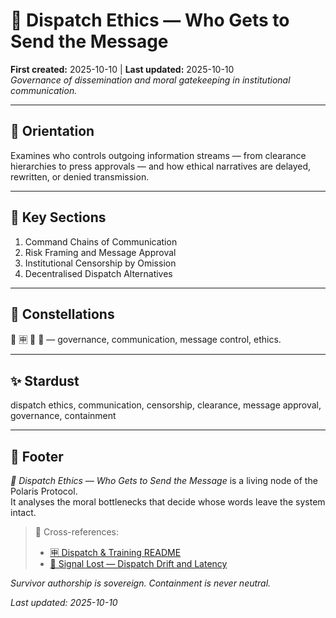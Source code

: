 # 🧭 Dispatch Ethics — Who Gets to Send the Message  
**First created:** 2025-10-10 | **Last updated:** 2025-10-10  
*Governance of dissemination and moral gatekeeping in institutional communication.*

---

## 🧭 Orientation  
Examines who controls outgoing information streams — from clearance hierarchies to press approvals — and how ethical narratives are delayed, rewritten, or denied transmission.

---

## 📑 Key Sections  
1. Command Chains of Communication  
2. Risk Framing and Message Approval  
3. Institutional Censorship by Omission  
4. Decentralised Dispatch Alternatives  

---

## 🌌 Constellations  
🧭 🈸 🧿 📡 — governance, communication, message control, ethics.

---

## ✨ Stardust  
dispatch ethics, communication, censorship, clearance, message approval, governance, containment

---

## 🏮 Footer  
*🧭 Dispatch Ethics — Who Gets to Send the Message* is a living node of the Polaris Protocol.  
It analyses the moral bottlenecks that decide whose words leave the system intact.

> 📡 Cross-references:  
> - [🈸 Dispatch & Training README](./README.md)  
> - [📡 Signal Lost — Dispatch Drift and Latency](./📡_signal_lost_dispatch_drift_and_latency.md)

*Survivor authorship is sovereign. Containment is never neutral.*  

_Last updated: 2025-10-10_
